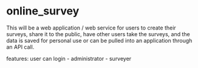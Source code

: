 # online_survey
This will be a web application / web service for users to create their surveys, share it to the public, have other users take the surveys, and the data is saved for personal use or can be pulled into an application through an API call.

features:
user can login
	- administrator
	- surveyer 